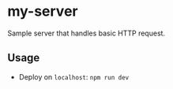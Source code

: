 # my-server

Sample server that handles basic HTTP request.

## Usage

- Deploy on `localhost`: `npm run dev`
